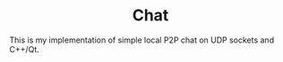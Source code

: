<h1 align="center">Chat</h1>

This is my implementation of simple local P2P chat on UDP sockets and C++/Qt.
